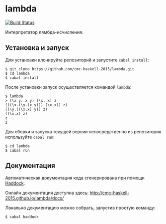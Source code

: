 # lambda

[![Build Status](https://travis-ci.org/cmc-haskell-2015/lambda.svg?branch=master)](https://travis-ci.org/cmc-haskell-2015/lambda)

Интерпретатор лямбда-исчисления.

## Установка и запуск

Для установки клонируйте репозиторий и запустите `cabal install`:

```
$ git clone https://github.com/cmc-haskell-2015/lambda.git
$ cd lambda
$ cabal install
```

После установки запуск осуществляется командой `lambda`:

```
$ lambda
> (\x y. x y) (\x. x) z
(((\x.(\y.(x y))) (\x.x)) z)
((\y.((\x.x) y)) z)
((\x.x) z)
z
z
```

Для сборки и запуска текущей версии непосредственно из репозитория используйте `cabal run`:

```
$ cd lambda
$ cabal run
```

## Документация

Автоматическая документация кода сгенерирована при помощи [Haddock](https://www.haskell.org/haddock/).

Онлайн документация доступна здесь: http://cmc-haskell-2015.github.io/lambda/docs/

Локально документацию можно собрать, запустив простую команду:

```
$ cabal haddock
```

